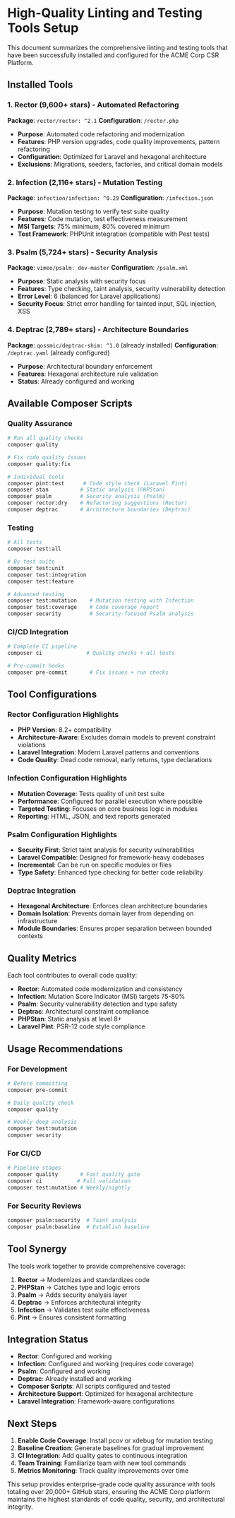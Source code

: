 # High-Quality Linting and Testing Tools Setup

This document summarizes the comprehensive linting and testing tools that have been successfully installed and configured for the ACME Corp CSR Platform.

## Installed Tools

### 1. Rector (9,600+ stars) - Automated Refactoring
**Package**: `rector/rector: ^2.1`
**Configuration**: `/rector.php`

- **Purpose**: Automated code refactoring and modernization
- **Features**: PHP version upgrades, code quality improvements, pattern refactoring
- **Configuration**: Optimized for Laravel and hexagonal architecture
- **Exclusions**: Migrations, seeders, factories, and critical domain models

### 2. Infection (2,116+ stars) - Mutation Testing
**Package**: `infection/infection: ^0.29`
**Configuration**: `/infection.json`

- **Purpose**: Mutation testing to verify test suite quality
- **Features**: Code mutation, test effectiveness measurement
- **MSI Targets**: 75% minimum, 80% covered minimum
- **Test Framework**: PHPUnit integration (compatible with Pest tests)

### 3. Psalm (5,724+ stars) - Security Analysis
**Package**: `vimeo/psalm: dev-master`
**Configuration**: `/psalm.xml`

- **Purpose**: Static analysis with security focus
- **Features**: Type checking, taint analysis, security vulnerability detection
- **Error Level**: 6 (balanced for Laravel applications)
- **Security Focus**: Strict error handling for tainted input, SQL injection, XSS

### 4. Deptrac (2,789+ stars) - Architecture Boundaries
**Package**: `qossmic/deptrac-shim: ^1.0` (already installed)
**Configuration**: `/deptrac.yaml` (already configured)

- **Purpose**: Architectural boundary enforcement
- **Features**: Hexagonal architecture rule validation
- **Status**: Already configured and working

## Available Composer Scripts

### Quality Assurance
```bash
# Run all quality checks
composer quality

# Fix code quality issues
composer quality:fix

# Individual tools
composer pint:test      # Code style check (Laravel Pint)
composer stan          # Static analysis (PHPStan)
composer psalm         # Security analysis (Psalm)
composer rector:dry    # Refactoring suggestions (Rector)
composer deptrac       # Architecture boundaries (Deptrac)
```

### Testing
```bash
# All tests
composer test:all

# By test suite
composer test:unit
composer test:integration
composer test:feature

# Advanced testing
composer test:mutation    # Mutation testing with Infection
composer test:coverage    # Code coverage report
composer security         # Security-focused Psalm analysis
```

### CI/CD Integration
```bash
# Complete CI pipeline
composer ci              # Quality checks + all tests

# Pre-commit hooks
composer pre-commit       # Fix issues + run checks
```

## Tool Configurations

### Rector Configuration Highlights
- **PHP Version**: 8.2+ compatibility
- **Architecture-Aware**: Excludes domain models to prevent constraint violations
- **Laravel Integration**: Modern Laravel patterns and conventions
- **Code Quality**: Dead code removal, early returns, type declarations

### Infection Configuration Highlights
- **Mutation Coverage**: Tests quality of unit test suite
- **Performance**: Configured for parallel execution where possible
- **Targeted Testing**: Focuses on core business logic in modules
- **Reporting**: HTML, JSON, and text reports generated

### Psalm Configuration Highlights
- **Security First**: Strict taint analysis for security vulnerabilities
- **Laravel Compatible**: Designed for framework-heavy codebases
- **Incremental**: Can be run on specific modules or files
- **Type Safety**: Enhanced type checking for better code reliability

### Deptrac Integration
- **Hexagonal Architecture**: Enforces clean architecture boundaries
- **Domain Isolation**: Prevents domain layer from depending on infrastructure
- **Module Boundaries**: Ensures proper separation between bounded contexts

## Quality Metrics

Each tool contributes to overall code quality:

- **Rector**: Automated code modernization and consistency
- **Infection**: Mutation Score Indicator (MSI) targets 75-80%
- **Psalm**: Security vulnerability detection and type safety
- **Deptrac**: Architectural constraint compliance
- **PHPStan**: Static analysis at level 8+ 
- **Laravel Pint**: PSR-12 code style compliance

## Usage Recommendations

### For Development
```bash
# Before committing
composer pre-commit

# Daily quality check
composer quality

# Weekly deep analysis
composer test:mutation
composer security
```

### For CI/CD
```bash
# Pipeline stages
composer quality       # Fast quality gate
composer ci           # Full validation
composer test:mutation # Weekly/nightly
```

### For Security Reviews
```bash
composer psalm:security  # Taint analysis
composer psalm:baseline  # Establish baseline
```

## Tool Synergy

The tools work together to provide comprehensive coverage:

1. **Rector** → Modernizes and standardizes code
2. **PHPStan** → Catches type and logic errors  
3. **Psalm** → Adds security analysis layer
4. **Deptrac** → Enforces architectural integrity
5. **Infection** → Validates test suite effectiveness
6. **Pint** → Ensures consistent formatting

## Integration Status

- **Rector**: Configured and working
- **Infection**: Configured and working (requires code coverage)
- **Psalm**: Configured and working  
- **Deptrac**: Already installed and working
- **Composer Scripts**: All scripts configured and tested
- **Architecture Support**: Optimized for hexagonal architecture
- **Laravel Integration**: Framework-aware configurations

## Next Steps

1. **Enable Code Coverage**: Install pcov or xdebug for mutation testing
2. **Baseline Creation**: Generate baselines for gradual improvement
3. **CI Integration**: Add quality gates to continuous integration
4. **Team Training**: Familiarize team with new tool commands
5. **Metrics Monitoring**: Track quality improvements over time

This setup provides enterprise-grade code quality assurance with tools totaling over 20,000+ GitHub stars, ensuring the ACME Corp platform maintains the highest standards of code quality, security, and architectural integrity.